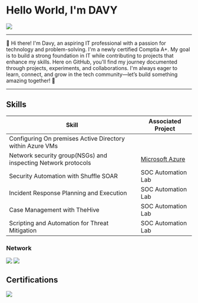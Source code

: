 # Hello World, I'm DAVY
<a href="https://linkedin.com/in/davy-tape"><img src="https://img.shields.io/badge/-LinkedIn-0072b1?&style=for-the-badge&logo=linkedin&logoColor=white" /></a>

---  

👋 Hi there! I'm Davy, an aspiring IT professional with a passion for technology and problem-solving. I'm a newly certified Comptia A+. My goal is to build a strong foundation in IT while contributing to projects that enhance my skills. Here on GitHub, you'll find my journey documented through projects, experiments, and collaborations. I'm always eager to learn, connect, and grow in the tech community—let’s build something amazing together! 🚀  

---  

## Skills

| Skill                                         | Associated Project         |
|-----------------------------------------------|----------------------------|
| Configuring On premises Active Directory within Azure VMs| 
| Network security group(NSGs) and inspecting Network protocols | <a href="https://github.com/Davy-IT/Microsoft-Azure-VMs">Microsoft Azure</a>|
| Security Automation with Shuffle SOAR         | SOC Automation Lab|
| Incident Response Planning and Execution      | SOC Automation Lab|
| Case Management with TheHive                  | SOC Automation Lab|
| Scripting and Automation for Threat Mitigation | SOC Automation Lab|

### Network
<div>
    <img src="https://img.shields.io/badge/-Wireshark-1679A7?&style=for-the-badge&logo=Wireshark&logoColor=white" />
    <img src="https://img.shields.io/badge/-Azure-EF3B2D?&style=for-the-badge&logo=Suricata&logoColor=white" />

## Certifications

<img src="https://img.shields.io/badge/-Comptia A%2B-FF0000?&style=for-the-badge&logo=CompTIA&logoColor=white" />

